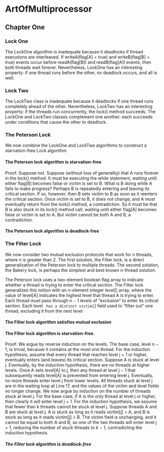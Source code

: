 # ArtOfMultiprocessor
## Chapter One
### Lock One
The LockOne algorithm is inadequate because it deadlocks if thread executions
are interleaved. If writeA(flag[A] = true) and writeB(flag[B] = true) events
occur before readA(flag[B]) and readB(flag[A]) events, then both threads wait
forever. Nevertheless, LockOne has an interesting property: if one thread runs
before the other, no deadlock occurs, and all is well.
### Lock Two
The LockTwo class is inadequate because it deadlocks if one thread runs
completely ahead of the other. Nevertheless, LockTwo has an interesting property: if the threads run concurrently, the lock() method succeeds. The LockOne
and LockTwo classes complement one another: each succeeds under conditions
that cause the other to deadlock.
### The Peterson Lock
We now combine the LockOne and LockTwo algorithms to construct a starvation-free Lock algorithm
#### The Peterson lock algorithm is starvation-free
Proof: Suppose not. Suppose (without loss of generality) that A runs forever
in the lock() method. It must be executing the while statement, waiting until
either flag[B] becomes false or victim is set to B.
What is B doing while A fails to make progress? Perhaps B is repeatedly entering and leaving its critical section. If so, however, then B sets victim to B as soon
as it reenters the critical section. Once victim is set to B, it does not change, and
A must eventually return from the lock() method, a contradiction.
So it must be that B is also stuck in its lock() method call, waiting until either
flag[A] becomes false or victim is set to A. But victim cannot be both A and
B, a contradiction. 
####  The Peterson lock algorithm is deadlock-free
### The Filter Lock
We now consider two mutual exclusion protocols that work for n threads, where
n is greater than 2. The first solution, the Filter lock, is a direct generalization
of the Peterson lock to multiple threads. The second solution, the Bakery lock,
is perhaps the simplest and best known n-thread solution.

The Peterson lock uses a two-element boolean flag array to indicate
whether a thread is trying to enter the critical section. The Filter lock generalizes this notion with an n-element integer level[] array, where the value of
level[A] indicates the highest level that thread A is trying to enter. Each thread
must pass through n − 1 levels of “exclusion” to enter its critical section. Each
level ` has a distinct victim[`] field used to “filter out” one thread, excluding it
from the next level
#### The Filter lock algorithm satisfies mutual exclusion
#### The Filter lock algorithm is starvation-free.
Proof: We argue by reverse induction on the levels. The base case, level n − 1, is
trivial, because it contains at the most one thread. For the induction hypothesis,
assume that every thread that reaches level j + 1 or higher, eventually enters (and
leaves) its critical section.
Suppose A is stuck at level j. Eventually, by the induction hypothesis, there
are no threads at higher levels. Once A sets level[A] to j, then any thread at
level j − 1 that subsequently reads level[A] is prevented from entering level j.
Eventually, no more threads enter level j from lower levels. All threads stuck at
level j are in the waiting loop at Line 17, and the values of the victim and level
fields no longer change.
We now argue by induction on the number of threads stuck at level j. For the
base case, if A is the only thread at level j or higher, then clearly it will enter level
j + 1. For the induction hypothesis, we assume that fewer than k threads cannot
be stuck at level j. Suppose threads A and B are stuck at level j. A is stuck as long as it reads victim[j] = A, and B is stuck as long as it reads victim[j] = B.
The victim field is unchanging, and it cannot be equal to both A and B, so one
of the two threads will enter level j + 1, reducing the number of stuck threads to
k − 1, contradicting the induction hypothesis. 
##### The Filter lock algorithm is deadlock-free
